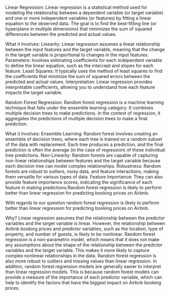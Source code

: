 Linear Regression:
Linear regression is a statistical method used for modeling the relationship between a dependent variable (or target variable) and one or more independent variables (or features) by fitting a linear equation to the observed data. The goal is to find the best-fitting line (or hyperplane in multiple dimensions) that minimizes the sum of squared differences between the predicted and actual values.

What it Involves:
Linearity: Linear regression assumes a linear relationship between the input features and the target variable, meaning that the change in the target variable is proportional to changes in the input features.
Parameters: Involves estimating coefficients for each independent variable to define the linear equation, such as the intercept and slopes for each feature.
Least Squares: It typically uses the method of least squares to find the coefficients that minimize the sum of squared errors between the predicted and actual values.
Interpretation: Linear regression provides interpretable coefficients, allowing you to understand how each feature impacts the target variable.

Random Forest Regression:
Random forest regression is a machine learning technique that falls under the ensemble learning category. It combines multiple decision trees to make predictions. In the context of regression, it aggregates the predictions of multiple decision trees to make a final prediction.

What it Involves:
Ensemble Learning: Random forest involves creating an ensemble of decision trees, where each tree is trained on a random subset of the data with replacement. Each tree produces a prediction, and the final prediction is often the average (in the case of regression) of these individual tree predictions.
Non-Linearity: Random forests are capable of capturing non-linear relationships between features and the target variable because each decision tree can model complex relationships.
Robustness: Random forests are robust to outliers, noisy data, and feature interactions, making them versatile for various types of data.
Feature Importance: They can also provide feature importance scores, indicating the significance of each feature in making predictions.Random forest regression is likely to perform better than linear regression for predicting booking prices on Airbnb.


With regards to our question random forest regression is likely to perform better than linear regression for predicting booking prices on Airbnb.

Why?
Linear regression assumes that the relationship between the predictor variables and the target variable is linear. However, the relationship between Airbnb booking prices and predictor variables, such as the location, type of property, and number of guests, is likely to be nonlinear.
Random forest regression is a non-parametric model, which means that it does not make any assumptions about the shape of the relationship between the predictor variables and the target variable. This makes it more likely to capture complex nonlinear relationships in the data.
Random forest regression is also more robust to outliers and missing values than linear regression.
In addition, random forest regression models are generally easier to interpret than linear regression models. This is because random forest models can provide a measure of the importance of each predictor variable, which can help to identify the factors that have the biggest impact on Airbnb booking prices.
